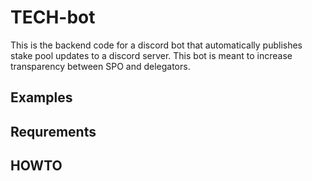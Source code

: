 # TECH-bot
This is the backend code for a discord bot that automatically publishes stake pool
updates to a discord server. This bot is meant to increase transparency between SPO
and delegators.

## Examples


## Requrements

## HOWTO


